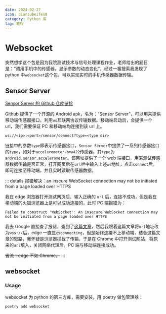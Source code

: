 ```yaml
---
date: 2024-02-27
icon: bianzubeifen8
category: Python 库
tag: 教程
---
```


# Websocket

突然想学这个包是因为我院测试技术与信号处理课程作业，老师给出的题目是：“调用手机中的传感器，显示参数的动态变化”，经过一番搜索我发现了 python 中`websocket`这个包，可以实现实时的手机传感器数据传输。

## Sensor Server

[Sensor Server 的 Github 仓库链接](https://github.com/umer0586/SensorServer)

Github 提供了一个开源的 Android apk，名为：“Sensor Server”，可以用来提供移动端传感器接口，利用`ws`互联网协议传输数据。移动端启动后，会提供一个 url，我们需要保证 PC 和移动端均连接到该 url 上。

```
ws://<ip>:<port>/sensor/connect?type=<type dir>
```

链接中的参数`type`即表示传感器接口，`Sensor Server`中提供了一系列传感器接口的`type`，如对于`accelerometer-bma422`传感器，其`type`为`android.sensor.accelerometer`。[该网址](https://livepersoninc.github.io/ws-test-page/)提供了一个 web 端接口，用来测试传感器数据传输是否正常，打开网页后在`url`栏中输入上述`ws`地址，点击`connect`后，即可连接至移动端，并且实时读取传感器数据。

::: details 报错解决：an inscure WebSocket connection may not be initiated from a page loaded over HTTPS

我在 edge 浏览器打开测试网页后，输入正确的 `url` 后，连接不成功，但是我在移动端的火狐浏览器上是可以成功连接的，此时 PC 端报错为：

```
Failed to construct 'WebSocket': An insecure WebSocket connection may not be initiated from a page loaded over HTTPS
```

我去 Google 直接查了报错，查到了[这篇文章](https://stackoverflow.com/questions/28625351/uncaught-securityerror-failed-to-construct-websocket-an-insecure-websocket-c)，然后我跟着这篇文章将`url`地址改为`wss://`后，edge 一直显示`connecting`，但是始终连接不上移动端，结合这篇文章的思路，我怀疑是浏览器拦截了传输，于是在 Chrome 中打开测试网站，将原来的`url`填入，关闭网络代理后，PC 端与移动端连接成功。

~~省流：edge 不如 Chrome。~~
:::

## websocket

### Usage

websocket 为 python 的第三方库，需要安装，用 poetry 做包管理器：

```sh
poetry add websocket
```
